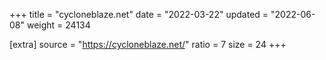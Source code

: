 +++
title = "cycloneblaze.net"
date = "2022-03-22"
updated = "2022-06-08"
weight = 24134

[extra]
source = "https://cycloneblaze.net/"
ratio = 7
size = 24
+++
